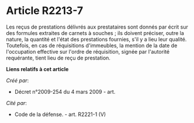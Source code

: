 # Article R2213-7

Les reçus de prestations délivrés aux prestataires sont donnés par écrit sur des formules extraites de carnets à souches ;
ils doivent préciser, outre la nature, la quantité et l'état des prestations fournies, s'il y a lieu leur qualité. Toutefois,
en cas de réquisitions d'immeubles, la mention de la date de l'occupation effective sur l'ordre de réquisition, signée par
l'autorité requérante, tient lieu de reçu de prestation.

**Liens relatifs à cet article**

_Créé par_:

  - Décret n°2009-254 du 4 mars 2009 - art.

_Cité par_:

  - Code de la défense. - art. R2221-1 (V)
